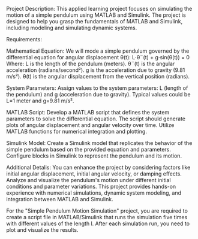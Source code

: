 Project Description:
This applied learning project focuses on simulating the motion of a simple pendulum using MATLAB and Simulink. The project is designed to help you grasp the fundamentals of MATLAB and Simulink, including modeling and simulating dynamic systems.


Requirements: 

Mathematical Equation:
We will mode a simple pendulum governed by the differential equation for angular displacement θ(t):
L⋅θ¨(t) + g⋅sin(θ(t)) = 0
Where:
L is the length of the pendulum (meters).
θ¨(t) is the angular acceleration (radians/second²).
g is the acceleration due to gravity (9.81 m/s²).
θ(t) is the angular displacement from the vertical position (radians).



System Parameters: 
Assign values to the system parameters: L (length of the pendulum) and g (acceleration due to gravity). Typical values could be L=1 meter and g=9.81 m/s².


MATLAB Script: 
Develop a MATLAB script that defines the system parameters to solve the differential equation.
The script should generate plots of angular displacement and angular velocity over time.
Utilize MATLAB functions for numerical integration and plotting.


Simulink Model: 
Create a Simulink model that replicates the behavior of the simple pendulum based on the provided equation and parameters.
Configure blocks in Simulink to represent the pendulum and its motion.


Additional Detalis: 
You can enhance the project by considering factors like initial angular displacement, initial angular velocity, or damping effects.
Analyze and visualize the pendulum's motion under different initial conditions and parameter variations.
This project provides hands-on experience with numerical simulations, dynamic system modeling, and integration between MATLAB and Simulink.

For the "Simple Pendulum Motion Simulation" project, you are required to create a script file in MATLAB/Simulink that runs the simulation five times with different values of the length l. After each simulation run, you need to plot and visualize the results.
